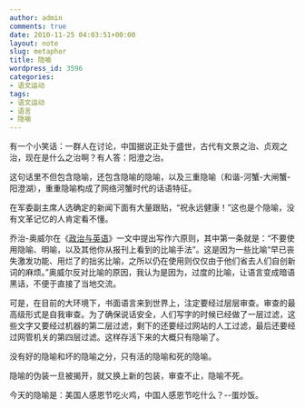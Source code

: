 ```yaml
---
author: admin
comments: true
date: 2010-11-25 04:03:51+00:00
layout: note
slug: metaphor
title: 隐喻
wordpress_id: 3596
categories:
- 语文运动
tags:
- 语文运动
- 语言
- 隐喻
---
```


有一个小笑话：一群人在讨论，中国据说正处于盛世，古代有文景之治、贞观之治，现在是什么之治啊？有人答：阳澄之治。

这句话里不但包含隐喻，还包含隐喻的隐喻，以及三重隐喻（和谐-河蟹-大闸蟹-阳澄湖），重重隐喻构成了网络河蟹时代的话语特征。

在军委副主席人选确定的新闻下面有大量跟贴，“祝永远健康！”这也是个隐喻，没有文革记忆的人肯定看不懂。

乔治-奥威尔在《[政治与英语](http://article.yeeyan.org/view/finerain/45930)》一文中提出写作六原则，其中第一条就是：“不要使用隐喻、明喻，以及其他你从报刊上看到的比喻手法”。这是因为一些比喻“早已丧失激发功能、用烂了的拙劣比喻，之所以仍在使用则仅仅由于他们省去人们自创新词的麻烦。”奥威尔反对比喻的原因，我认为是因为，过度的比喻，让语言变成暗语黑话，不便于直接了当地交流。

可是，在目前的大环境下，书面语言来到世界上，注定要经过层层审查。审查的最高级形式是自我审查。为了确保说话安全，人们写字的时候已经做了一层过滤，这些文字又要经过机器的第二层过滤，剩下的还要经过网站的人工过滤，最后还要经过网管机关的第四层过滤。这样存活下来的大概只有隐喻了。

没有好的隐喻和坏的隐喻之分，只有活的隐喻和死的隐喻。

隐喻的伪装一旦被揭开，就又换上新的包装，审查不止，隐喻不死。

今天的隐喻是：美国人感恩节吃火鸡，中国人感恩节吃什么？--蛋炒饭。
